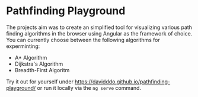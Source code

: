 # Pathfinding Playground

The projects aim was to create an simplified tool for visualizing various path finding algorithms in the browser using Angular as the framework of choice. You can currently choose between the following algorithms for experminting:
  - A* Algorithm
  - Dijkstra's Algorithm
  - Breadth-First Algoritm

Try it out for yourself under https://davidddo.github.io/pathfinding-playground/ or run it locally via the `ng serve` command.
